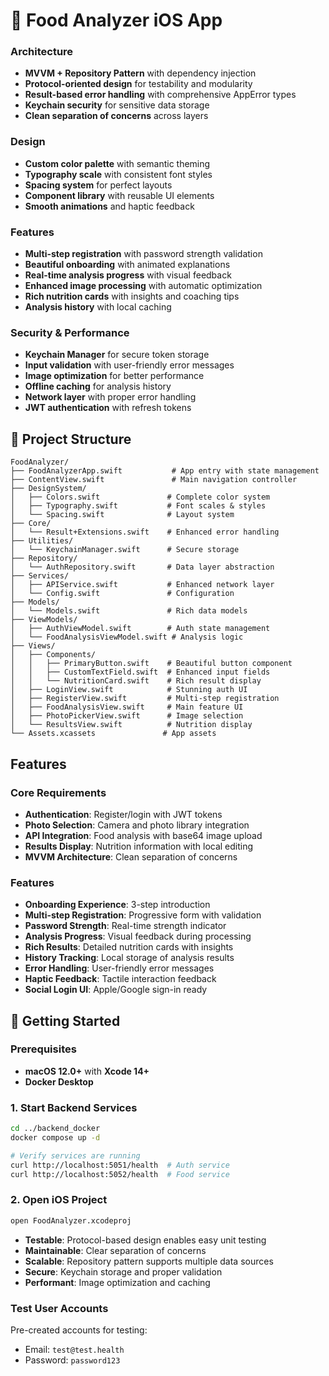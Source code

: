 # 🍎 Food Analyzer iOS App


###  **Architecture**
- **MVVM + Repository Pattern** with dependency injection
- **Protocol-oriented design** for testability and modularity  
- **Result-based error handling** with comprehensive AppError types
- **Keychain security** for sensitive data storage
- **Clean separation of concerns** across layers

### **Design**
- **Custom color palette** with semantic theming
- **Typography scale** with consistent font styles
- **Spacing system** for perfect layouts
- **Component library** with reusable UI elements
- **Smooth animations** and haptic feedback

### **Features**
- **Multi-step registration** with password strength validation
- **Beautiful onboarding** with animated explanations
- **Real-time analysis progress** with visual feedback
- **Enhanced image processing** with automatic optimization
- **Rich nutrition cards** with insights and coaching tips
- **Analysis history** with local caching

### **Security & Performance**
- **Keychain Manager** for secure token storage
- **Input validation** with user-friendly error messages
- **Image optimization** for better performance
- **Offline caching** for analysis history
- **Network layer** with proper error handling
- **JWT authentication** with refresh tokens

## 📱 Project Structure

```
FoodAnalyzer/
├── FoodAnalyzerApp.swift           # App entry with state management
├── ContentView.swift               # Main navigation controller
├── DesignSystem/
│   ├── Colors.swift               # Complete color system
│   ├── Typography.swift           # Font scales & styles
│   └── Spacing.swift              # Layout system
├── Core/
│   └── Result+Extensions.swift    # Enhanced error handling
├── Utilities/
│   └── KeychainManager.swift      # Secure storage
├── Repository/
│   └── AuthRepository.swift       # Data layer abstraction
├── Services/
│   ├── APIService.swift           # Enhanced network layer
│   └── Config.swift               # Configuration
├── Models/
│   └── Models.swift               # Rich data models
├── ViewModels/
│   ├── AuthViewModel.swift        # Auth state management
│   └── FoodAnalysisViewModel.swift # Analysis logic
├── Views/
│   ├── Components/
│   │   ├── PrimaryButton.swift    # Beautiful button component
│   │   ├── CustomTextField.swift  # Enhanced input fields
│   │   └── NutritionCard.swift    # Rich result display
│   ├── LoginView.swift            # Stunning auth UI
│   ├── RegisterView.swift         # Multi-step registration
│   ├── FoodAnalysisView.swift     # Main feature UI
│   ├── PhotoPickerView.swift      # Image selection
│   └── ResultsView.swift          # Nutrition display
└── Assets.xcassets               # App assets
```

## Features

### **Core Requirements**
- **Authentication**: Register/login with JWT tokens
- **Photo Selection**: Camera and photo library integration
- **API Integration**: Food analysis with base64 image upload
- **Results Display**: Nutrition information with local editing
- **MVVM Architecture**: Clean separation of concerns

### **Features**
- **Onboarding Experience**: 3-step introduction
- **Multi-step Registration**: Progressive form with validation
- **Password Strength**: Real-time strength indicator
- **Analysis Progress**: Visual feedback during processing
- **Rich Results**: Detailed nutrition cards with insights
- **History Tracking**: Local storage of analysis results
- **Error Handling**: User-friendly error messages
- **Haptic Feedback**: Tactile interaction feedback
- **Social Login UI**: Apple/Google sign-in ready

## 🚀 Getting Started

### **Prerequisites**
- **macOS 12.0+** with **Xcode 14+**
- **Docker Desktop**

### **1. Start Backend Services**
```bash
cd ../backend_docker
docker compose up -d

# Verify services are running
curl http://localhost:5051/health  # Auth service
curl http://localhost:5052/health  # Food service
```

### **2. Open iOS Project**
```bash
open FoodAnalyzer.xcodeproj
```

- **Testable**: Protocol-based design enables easy unit testing
- **Maintainable**: Clear separation of concerns
- **Scalable**: Repository pattern supports multiple data sources
- **Secure**: Keychain storage and proper validation
- **Performant**: Image optimization and caching


### **Test User Accounts**
Pre-created accounts for testing:
- Email: `test@test.health`
- Password: `password123`
